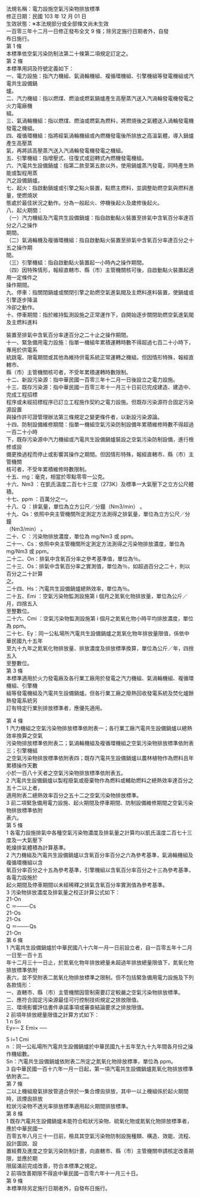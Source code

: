 法規名稱：電力設施空氣污染物排放標準  
修正日期：民國 103 年 12 月 01 日  
生效狀態：※本法規部分或全部條文尚未生效  
一百零三年十二月一日修正發布全文 9 條；除另定施行日期者外，自發  
布日施行。  
第 1 條  
本標準依空氣污染防制法第二十條第二項規定訂定之。  
第 2 條  
本標準用詞及符號定義如下：  
一、電力設施：指汽力機組、氣渦輪機組、複循環機組、引擎機組等發電機組或汽電共生設備鍋  
爐。  
二、汽力機組：指以燃煤、燃油或燃氣鍋爐產生高壓蒸汽送入汽渦輪發電機發電之火力電廠機  
組。  
三、氣渦輪機組：指以燃煤、燃油或燃氣為燃料，將燃燒後之氣體送入渦輪發電機發電之機組。  
四、複循環機組：指將經氣渦輪機組或內燃機發電後所排放之高溫氣體，導入鍋爐產生高壓蒸  
氣，再將該高壓蒸汽送入汽渦輪發電機發電之機組。  
五、引擎機組：指增壓式、往復式或迴轉式內燃機發電機組。  
六、汽電共生設備鍋爐：指第二款至第五款以外，使用鍋爐蒸汽發電，同時產生熱能或製程用蒸  
汽之設備鍋爐。  
七、起火：指啟動鍋爐或引擎之點火裝置，點燃主燃料，並調整助燃空氣與燃料進量，使燃燒狀  
態處於最佳狀況之動作。分為一般起火、停機後起火及歲修後起火。  
八、起火期間：  
（一）汽力機組及汽電共生設備鍋爐：指自啟動點火裝置至排氣中含氧百分率達百分之八之操作  
期間。  
（二）氣渦輪機及複循環機組：指自啟動點火裝置至排氣中含氧百分率達百分之十五之操作期  
間。  
（三）引擎機組：指自啟動點火裝置起一小時內之操作期間。  
（四）因特殊情形，報經直轄市、縣（市）主管機關核可後，自啟動點火裝置起適用一定條件之  
操作期間。  
九、停車：指關閉鍋爐或關閉引擎之助燃空氣進氣閥及主燃料進料裝置，使鍋爐或引擎逐步降溫  
冷卻之動作。  
十、停車期間：指於維持監測設施之正常運作下，自開始逐步關閉助燃空氣進氣閥及主燃料進料  


裝置至排氣中含氧百分率達百分之二十止之操作期間。  
十一、緊急備用電力設施：指單一機組年累積運轉時數不得超過七百二十小時下，專用於供電系  
統跳電、限電期間或其他為維持供電系統正常運轉之機組。但因情形特殊，報經直轄市、  
縣（市）主管機關核可者，不受年累積運轉時數限制。  
十二、新設污染源：指中華民國一百零三年十二月一日後設立之電力設施。  
十三、既存污染源：指中華民國一百零三年十一月三十日前已完成建造、建造中、完成工程招標  
程序或未經招標程序已訂立工程施作契約之電力設施。但既存污染源符合固定污染源設置  
與操作許可證管理辦法第三條規定之變更條件者，以新設污染源論。  
十四、防制設備維修期間：指單一機組空氣污染防制設備年累積維修時數不得超過一百二十小時  
下，既存污染源中汽力機組或汽電共生設備鍋爐裝設之空氣污染防制設備，進行檢修或設  
備更換過程而停止或影響其操作之期間。但因情形特殊，報經直轄市、縣（市）主管機關  
核可者，不受年累積維修時數限制。  
十五、mg：毫克，相當於零點零零一公克。  
十六、Nm3 ：在凱氏溫度二百七十三度（273K）及標準一大氣壓下之立方公尺體積。  
十七、ppm ：百萬分之一。  
十八、Q ：排氣量，單位為立方公尺／分鐘（Nm3/min） 。  
十九、Qs：依照中央主管機關所定測定方法測得之排氣量，單位為立方公尺／分鐘  
（Nm3/min） 。  
二十、C ：污染物排放濃度，單位為 mg/Nm3 或 ppm。  
二十一、Cs：依照中央主管機關所定測定方法測得之污染物排放濃度，單位為mg/Nm3 或 ppm。  
二十二、On：排氣中含氧百分率之參考基準值，單位為％。  
二十三、Os：排氣中含氧百分率之實測值，單位為％，如超過百分之二十，則以百分之二十計算  
之。  
二十四、Hs：汽電共生設備鍋爐總熱效率，單位為％。  
二十五、Emi ：空氣污染物監測設施第 i 個月之氮氧化物排放量，單位為公斤／月，四捨五入  
至整數位。  
二十六、Cmi ：空氣污染物監測設施第 i 個月之氮氧化物小時平均排放濃度，單位為 ppm。  
二十七、Ey：同一公私場所汽電共生設備鍋爐之氮氧化物年排放量限值，係依中華民國九十五年  
至九十九年之氮氧化物排放量、排放濃度及排放標準換算，單位為公斤／年，四捨五入  
至整數位。  
第 3 條  
本標準適用於火力發電廠及各行業工廠用於發電之汽力機組、氣渦輪機組、複循環機組、引擎機  
組等發電機組及汽電共生設備鍋爐。但各行業工廠之廢熱回收發電系統及焚化爐餘熱發電系統另  
訂有特定行業別排放標準者，應優先適用。  


第 4 條  
1 汽力機組之空氣污染物排放標準依附表一；各行業工廠汽電共生設備鍋爐以總熱效率換算之空氣  
污染物排放標準依附表二；氣渦輪機組及複循環機組之空氣污染物排放標準依附表三；引擎機組  
之空氣污染物排放標準依附表四；既存汽電共生設備鍋爐以農林植物作為燃料且年累積操作天數  
小於一百八十天者之空氣污染物排放標準依附表五。  
2 汽電共生設備鍋爐以製程廢氣或廢棄物作為燃料或輔助燃料之總熱效率達百分之五十二以上者，  
適用附表二總熱效率百分之五十二之空氣污染物排放標準。  
3 前二項緊急備用電力設施、起火期間及停車期間、防制設備維修期間之空氣污染物排放標準依附  
表六。  
第 5 條  
1 各電力設施排氣中各種空氣污染物濃度及排氣量之計算均以凱氏溫度二百七十三度及一大氣壓下  
乾燥排氣體積為計算基準。  
2 汽力機組及汽電共生設備鍋爐以含氧百分率百分之六為參考基準，氣渦輪機組及複循環機組以含  
氧百分率百分之十五為參考基準，引擎機組以含氧百分率百分之十三為參考基準，各電力設施於  
起火期間及停車期間以未經稀釋之排氣含氧百分率實測值為參考基準。  
3 污染物排放濃度及排氣量之校正計算公式如下：  
21-On  
C ＝───‧Cs  
21-Os  
21-Os  
Q ＝───‧Qs  
21-On  
第 6 條  
1 汽電共生設備鍋爐於中華民國八十六年一月一日前設立者，自一百零五年十二月一日至一百十五  
年十二月三十一日止，於氮氧化物年排放總量未超過年排放總量限值下，氮氧化物排放標準依附  
表六，並不受附表二氮氧化物排放標準之限制。但不包括緊急備用電力設施及下列各款情形：  
一、直轄市、縣（市）主管機關因管制需要訂定較嚴之空氣污染物排放標準。  
二、應符合固定污染源最佳可行控制技術規定之排放限值。  
三、環境影響評估書件承諾事項或審查結論要求之排放限值。  
2 前項年排放總量限值之計算方式如下：  
1 n Sn  
Ey=─ Σ Emi× ──  


5 i=1 Cmi  
n ：同一公私場所汽電共生設備鍋爐於中華民國九十五年至九十九年間各月份之操作機組數。  
Sn：汽電共生設備鍋爐依附表二所定之氮氧化物排放標準，單位為 ppm。  
3 自中華民國一百十六年一月一日起，第一項汽電共生設備鍋爐氮氧化物排放標準依附表二。  
第 7 條  
二以上機組廢氣排放管道合併於一集合煙囪排放，其中一以上機組係於起火期間時，該煙囪排放  
粒狀污染物不透光率排放標準適用起火期間排放標準。  
第 8 條  
1 既存汽電共生設備鍋爐未能符合粒狀污染物、硫氧化物或氮氧化物排放標準者，應於中華民國一  
百零五年八月三十一日前，檢具其空氣污染物防制設施種類、構造、效能、流程、設計圖說、設  
置經費及進度之空氣污染防制計晝，向直轄市、縣（市）主管機關申請核定改善期限，並應於期  
限屆滿前完成改善，符合本標準之規定。  
2 前項改善期限不得逾中華民國一百零六年十一月三十日。  
第 9 條  
本標準除另定施行日期者外，自發布日施行。  


